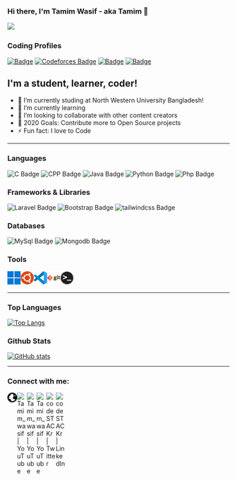 ### Hi there, I'm Tamim Wasif - aka Tamim 👋

![](https://komarev.com/ghpvc/?username=tamimjdd)

### Coding Profiles
[![Badge](https://cp-logo.vercel.app/codechef/tamimjd?logo=true)](https://www.codechef.com/users/tamimjd)
[![Codeforces Badge](https://cp-logo.vercel.app/codeforces/tamimwasif?style=flat&labelColor=fad15b&logo=codeforces&logoColor=white)](https://codeforces.com/profile/tamimwasif)
[![Badge](https://img.shields.io/badge/-Hackerrank-2EC866?style=for-the-badge&logo=HackerRank&logoColor=white)](https://www.hackerrank.com/deviltamim88)
[![Badge](https://img.shields.io/badge/-uri-2EC866?style=for-the-badge&logo=URI&logoColor=white)](https://www.beecrowd.com.br/judge/en/profile/173815)

## I'm a student, learner, coder!
- 🔭 I’m currently studing at North Western University Bangladesh!
- 🌱 I’m currently learning
- 👯 I’m looking to collaborate with other content creators
- 🥅 2020 Goals: Contribute more to Open Source projects
- ⚡ Fun fact: I love to Code
---
### Languages

![C Badge](https://img.shields.io/badge/-C-5968ba?style=for-the-badge&labelColor=0b0b0b&logo=c&logoColor=5968ba)
![CPP Badge](https://img.shields.io/badge/-CPP-5e97d0?style=for-the-badge&labelColor=0b0b0b&logo=cplusplus&logoColor=5e97d0)
![Java Badge](https://img.shields.io/badge/-JAVA-5382a1?style=for-the-badge&labelColor=0b0b0b&logo=java&logoColor=5382a1)
![Python Badge](https://img.shields.io/badge/-PYTHON-FFD43B?style=for-the-badge&labelColor=0b0b0b&logo=python&logoColor=FFD43B)
![Php Badge](https://img.shields.io/badge/-PHP-8993be?style=for-the-badge&labelColor=0b0b0b&logo=php&logoColor=8993be)


### Frameworks & Libraries

![Laravel Badge](https://img.shields.io/badge/-LARAVEL-F0DB4F?style=for-the-badge&labelColor=0b0b0b&logo=laravel&logoColor=F0DB4F)
![Bootstrap Badge](https://img.shields.io/badge/-Bootstrap-7952b3?style=for-the-badge&labelColor=0b0b0b&logo=bootstrap&logoColor=7952b3)
![tailwindcss Badge](https://img.shields.io/badge/-Tailwindcss-0779ad?style=for-the-badge&labelColor=0b0b0b&logo=tailwindcss&logoColor=0779ad)

### Databases

![MySql Badge](https://img.shields.io/badge/-mysql-4479a1?style=for-the-badge&labelColor=0b0b0b&logo=mysql&logoColor=4479a1)
![Mongodb Badge](https://img.shields.io/badge/-mongodb-3e9737?style=for-the-badge&labelColor=0b0b0b&logo=mongodb&logoColor=3e9737)

### Tools

<img align="left" alt="windows" width="30px" src="https://raw.githubusercontent.com/github/explore/80688e429a7d4ef2fca1e82350fe8e3517d3494d/topics/windows/windows.png" />
<img align="left" alt="ubuntu" width="30px" src="https://raw.githubusercontent.com/github/explore/80688e429a7d4ef2fca1e82350fe8e3517d3494d/topics/ubuntu/ubuntu.png" />
<img align="left" alt="visual-studio-code" width="30px" src="https://raw.githubusercontent.com/github/explore/80688e429a7d4ef2fca1e82350fe8e3517d3494d/topics/visual-studio-code/visual-studio-code.png" />
<img align="left" alt="git" width="30px" src="https://raw.githubusercontent.com/github/explore/80688e429a7d4ef2fca1e82350fe8e3517d3494d/topics/git/git.png" />
<img align="left" alt="terminal" width="30px" src="https://raw.githubusercontent.com/github/explore/80688e429a7d4ef2fca1e82350fe8e3517d3494d/topics/terminal/terminal.png" />

<br />
<br />

---
### Top Languages

[![Top Langs](https://github-readme-stats.vercel.app/api/top-langs/?username=tamimjdd&layout=compact&theme=tokyonight&langs_count=6)](https://github.com/tamimjdd?tab=repositories)

### Github Stats

[![ GitHub stats](https://github-readme-stats.vercel.app/api?username=tamimjdd&show_icons=true&hide=&theme=tokyonight)](https://github.com/tamimjdd?tab=repositories)

---
### Connect with me:

[<img align="left" alt="codeSTACKr.com" width="22px" src="https://raw.githubusercontent.com/iconic/open-iconic/master/svg/globe.svg" />](https://tamimwasif.com)
[<img align="left" alt="Tamim_wasif | YouTube" width="22px" src="https://cdn.jsdelivr.net/npm/simple-icons@v3/icons/youtube.svg" />](https://www.youtube.com/channel/UCEX3BfAnJMi0mmpQI60UIDA?view_as=subscriber)
[<img align="left" alt="Tamim_wasif | YouTube" width="22px" src="https://cdn.jsdelivr.net/npm/simple-icons@v3/icons/gmail.svg" />](mailto:deviltamim88@gmail.com)
[<img align="left" alt="Tamim_wasif | YouTube" width="22px" src="https://cdn.jsdelivr.net/npm/simple-icons@v3/icons/facebook.svg" />](https://www.facebook.com/logan.hakathon)
[<img align="left" alt="codeSTACKr | Twitter" width="22px" src="https://cdn.jsdelivr.net/npm/simple-icons@v3/icons/twitter.svg" />](https://twitter.com/WasifTamim)
[<img align="left" alt="codeSTACKr | LinkedIn" width="22px" src="https://cdn.jsdelivr.net/npm/simple-icons@v3/icons/linkedin.svg" />](https://www.linkedin.com/in/tamim-wasif-72b453158/)

<br />

